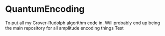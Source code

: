 # QuantumEncoding
To put all my Grover-Rudolph algorithm code in. Will probably end up being the main repository for all amplitude encoding things
Test
